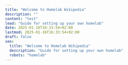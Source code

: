 ```yaml
---
title: "Welcome to Homelab Wikipedia"
description: ""
content: "test"
lead: "Guide for setting up your own homelab"
date: 2025-01-16T16:33:54+02:00
lastmod: 2025-01-16T16:33:54+02:00
draft: false
seo:
  title: "Welcome to Homelab Wikipedia"
  description: "Guide for setting up your own homelab"
  robots: "homelab"
---
```

